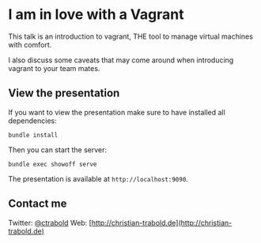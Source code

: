 # I am in love with a Vagrant

This talk is an introduction to vagrant, THE tool to manage virtual machines with comfort.

I also discuss some caveats that may come around when introducing vagrant to your team mates.

## View the presentation

If you want to view the presentation make sure to have installed all dependencies:

    bundle install

Then you can start the server:

    bundle exec showoff serve

The presentation is available at `http://localhost:9090`.

## Contact me

Twitter: [@ctrabold](http://twitter.com/ctrabold)
Web:     [http://christian-trabold.de](http://christian-trabold.de)